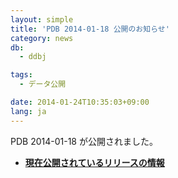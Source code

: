 ```yaml
---
layout: simple
title: 'PDB 2014-01-18 公開のお知らせ'
category: news
db:
  - ddbj

tags:
  - データ公開

date: 2014-01-24T10:35:03+09:00
lang: ja
---
```


<html>

<p>PDB 2014-01-18 が公開されました。</p>

<ul>
    <li><b><a href="/latest-releases.html" title="breakdown_stats">現在公開されているリリースの情報</a></b></li>
</ul>
</html>
